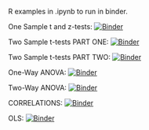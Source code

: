 R examples in .ipynb to run in binder.

One Sample t and z-tests: [![Binder](https://mybinder.org/badge_logo.svg)](https://mybinder.org/v2/gh/adriannebradford/INST_314_examples/master?filepath=One%20Sample%20z-%20and%20t-tests.ipynb)

Two Sample t-tests PART ONE: [![Binder](https://mybinder.org/badge_logo.svg)](https://mybinder.org/v2/gh/adriannebradford/INST_314_examples/master?filepath=Two-Sample%20t-tests%20-%20PART%20ONE.ipynb)

Two Sample t-tests PART TWO: [![Binder](https://mybinder.org/badge_logo.svg)](https://mybinder.org/v2/gh/adriannebradford/INST_314_examples/master?filepath=Two-Sample%20t-tests%20-%20PART%20TWO.ipynb)

One-Way ANOVA: [![Binder](https://mybinder.org/badge_logo.svg)](https://mybinder.org/v2/gh/adriannebradford/INST_314_examples/master?filepath=One-Way%20ANOVA%20-%20Baseball%20Data%20-%20binder.ipynb)

Two-Way ANOVA:  [![Binder](https://mybinder.org/badge_logo.svg)](https://mybinder.org/v2/gh/adriannebradford/INST_314_examples/master?filepath=One-Way%20ANOVA%20-%20Baseball%20Data%20-%20binder.ipynb)

CORRELATIONS: [![Binder](https://mybinder.org/badge_logo.svg)](https://mybinder.org/v2/gh/adriannebradford/INST_314_examples/master?filepath=Two-Way%20and%20Multi-way%20ANOVA.ipynb)

OLS: [![Binder](https://mybinder.org/badge_logo.svg)](https://mybinder.org/v2/gh/adriannebradford/INST_314_examples/master?filepath=Simple%20Linear%20Regression%20-%20OLS.ipynb)

